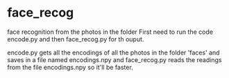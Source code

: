 # face_recog
face recognition from the photos in the folder
First need to run the code encode.py and then face_recog.py for th ouput.


encode.py gets all the encodings of all the photos in the folder 'faces' and saves in a file named encodings.npy
and face_recog.py reads the readings from the file encodings.npy so it'll be faster.
